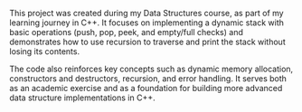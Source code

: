 This project was created during my Data Structures course, as part of my learning journey in C++.
It focuses on implementing a dynamic stack with basic operations (push, pop, peek, and empty/full checks)
and demonstrates how to use recursion to traverse and print the stack without losing its contents.

The code also reinforces key concepts such as dynamic memory allocation, constructors and destructors,
recursion, and error handling. It serves both as an academic exercise and as a foundation for building
more advanced data structure implementations in C++.
